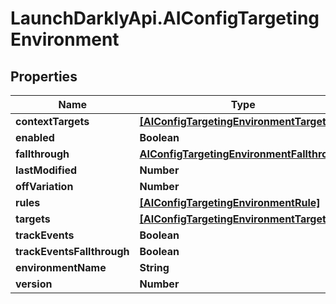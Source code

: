 # LaunchDarklyApi.AIConfigTargetingEnvironment

## Properties

Name | Type | Description | Notes
------------ | ------------- | ------------- | -------------
**contextTargets** | [**[AIConfigTargetingEnvironmentTarget]**](AIConfigTargetingEnvironmentTarget.md) |  | 
**enabled** | **Boolean** |  | 
**fallthrough** | [**AIConfigTargetingEnvironmentFallthrough**](AIConfigTargetingEnvironmentFallthrough.md) |  | 
**lastModified** | **Number** |  | 
**offVariation** | **Number** |  | [optional] 
**rules** | [**[AIConfigTargetingEnvironmentRule]**](AIConfigTargetingEnvironmentRule.md) |  | 
**targets** | [**[AIConfigTargetingEnvironmentTarget]**](AIConfigTargetingEnvironmentTarget.md) |  | 
**trackEvents** | **Boolean** |  | 
**trackEventsFallthrough** | **Boolean** |  | 
**environmentName** | **String** |  | 
**version** | **Number** |  | 


